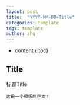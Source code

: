 ```yaml
---
layout: post
title:  "YYYY-MM-DD-Title"
categories: template
tags: template
author: zhq
---
```


* content
{:toc}

## Title

标题Title
```text
这是一个模板的正文！
```


